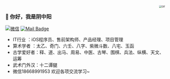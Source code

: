 <img align="right" alt="GIF" src="https://media.giphy.com/media/iIqmM5tTjmpOB9mpbn/giphy.gif" style="zoom:50%;" />

### 👋 你好，我是阴中阳

[![微信](https://img.shields.io/badge/微信-18668991953-red.svg "微信")](https://jq.qq.com/?_wv=1027&k=58Ypj9z "微信")
[![Mail Badge](https://img.shields.io/badge/-zhao95@outlook.com-c14438?style=flat&logo=Gmail&logoColor=white&link=mailto:zhao95@outlook.com)](mailto:zhao95@outlook.com)

- IT行业 ：iOS程序员、售前架构师、产品经理、项目管理
- 算术学者 ：太乙、奇门、六壬、八字、紫微斗数、八宅、玉函
- 古学爱好者：释、道、出马、周易、中医、古琴、围棋、兵法、纵横、天文、运筹
- 武术门外汉：十二谭腿
- 微信18668991953  欢迎各项交流学习~

